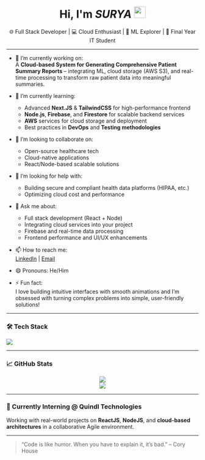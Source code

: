 <div align="center">

# Hi, I'm _SURYA_ <img src="https://media.giphy.com/media/hvRJCLFzcasrR4ia7z/giphy.gif" width="30px">

</div>

<p align="center">
  🌐 Full Stack Developer | 💻 Cloud Enthusiast | 🧠 ML Explorer | 🚀 Final Year IT Student
</p>

---

- 🔭 I’m currently working on:  
  A **Cloud-based System for Generating Comprehensive Patient Summary Reports** – integrating ML, cloud storage (AWS S3), and real-time processing to transform raw patient data into meaningful summaries.

- 🌱 I’m currently learning:  
  - Advanced **Next.JS** & **TailwindCSS** for high-performance frontend  
  - **Node.js**, **Firebase**, and **Firestore** for scalable backend services  
  - **AWS** services for cloud storage and deployment  
  - Best practices in **DevOps** and **Testing methodologies**

- 👯 I’m looking to collaborate on:  
  - Open-source healthcare tech  
  - Cloud-native applications  
  - React/Node-based scalable solutions

- 🤔 I’m looking for help with:  
  - Building secure and compliant health data platforms (HIPAA, etc.)  
  - Optimizing cloud cost and performance

- 💬 Ask me about:  
  - Full stack development (React + Node)  
  - Integrating cloud services into your project  
  - Firebase and real-time data processing  
  - Frontend performance and UI/UX enhancements

- 📫 How to reach me:  
  [LinkedIn](https://www.linkedin.com/in/vsurya-j) | [Email](vsurya.j21@gmail.com)

- 😄 Pronouns: He/Him

- ⚡ Fun fact:  
  I love building intuitive interfaces with smooth animations and I’m obsessed with turning complex problems into simple, user-friendly solutions!

---

### 🛠️ Tech Stack
<p>
  <img src="https://skillicons.dev/icons?i=react,tailwind,nodejs,js,ts,html,css,firebase,aws,github,mongodb,figma,vite" />
</p>

---

### 📈 GitHub Stats

<p align="center">
  <img src="https://github-readme-stats.vercel.app/api?username=sarnsurya&show_icons=true&theme=tokyonight" />
  <br />
  <img src="https://github-readme-streak-stats.herokuapp.com/?user=sarnsurya&theme=tokyonight" />
</p>


---

### 🧠 Currently Interning @ Quindl Technologies  
Working with real-world projects on **ReactJS**, **NodeJS**, and **cloud-based architectures** in a collaborative Agile environment.

---

> “Code is like humor. When you have to explain it, it’s bad.” – Cory House

